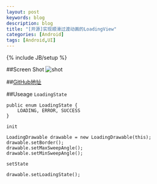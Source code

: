 ```yaml
---
layout: post
keywords: blog
description: blog
title: "[开源]实现顺滑过渡动画的LoadingView"
categories: [Android]
tags: [Android,UI]
---
```

{% include JB/setup %}

##Screen Shot
![shot](http://7xiqgb.com1.z0.glb.clouddn.com/loadingdrawable.gif)

##[GitHub地址](https://github.com/JingHaifeng/LoadingDrawable)

##Useage
`LoadingState`

	public enum LoadingState {
        LOADING, ERROR, SUCCESS
    }
	
	
`init`

	LoadingDrawable drawable = new LoadingDrawable(this);
	drawable.setBorder();
	drawable.setMaxSweepAngle();
	drawable.setMinSweepAngle();
	
`setState`

	drawable.setLoadingState();

